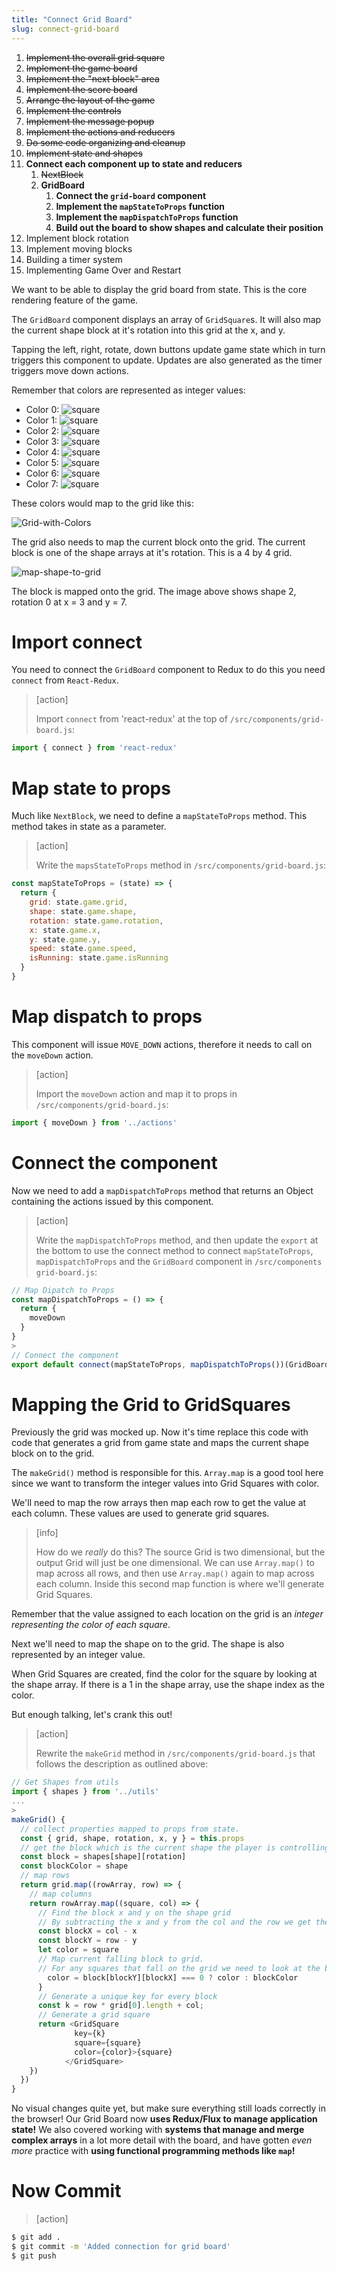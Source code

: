 ```yaml
---
title: "Connect Grid Board"
slug: connect-grid-board
---
```


1. ~~Implement the overall grid square~~
1. ~~Implement the game board~~
1. ~~Implement the "next block" area~~
1. ~~Implement the score board~~
1. ~~Arrange the layout of the game~~
1. ~~Implement the controls~~
1. ~~Implement the message popup~~
1. ~~Implement the actions and reducers~~
1. ~~Do some code organizing and cleanup~~
1. ~~Implement state and shapes~~
1. **Connect each component up to state and reducers**
    1. ~~NextBlock~~
    1. **GridBoard**
        1. **Connect the `grid-board` component**
        1. **Implement the `mapStateToProps` function**
        1. **Implement the `mapDispatchToProps` function**
        1. **Build out the board to show shapes and calculate their position**
1. Implement block rotation
1. Implement moving blocks
1. Building a timer system
1. Implementing Game Over and Restart

We want to be able to display the grid board from state. This is the core rendering feature of the game.

The `GridBoard` component displays an array of `GridSquare`s.
It will also map the current shape block at it's rotation into
this grid at the x, and y.

Tapping the left, right, rotate, down buttons update game state
which in turn triggers this component to update. Updates are
also generated as the timer triggers move down actions.

Remember that colors are represented as integer values:

- Color 0: ![square](assets/square-0.png)
- Color 1: ![square](assets/square-1.png)
- Color 2: ![square](assets/square-2.png)
- Color 3: ![square](assets/square-3.png)
- Color 4: ![square](assets/square-4.png)
- Color 5: ![square](assets/square-5.png)
- Color 6: ![square](assets/square-6.png)
- Color 7: ![square](assets/square-7.png)

These colors would map to the grid like this:

![Grid-with-Colors](assets/Grid-with-Colors.png)

The grid also needs to map the current block onto the
grid. The current block is one of the shape arrays at
it's rotation. This is a 4 by 4 grid.

![map-shape-to-grid](assets/map-shape-to-grid.png)

The block is mapped onto the grid. The image above
shows shape 2, rotation 0 at x = 3 and y = 7.

# Import connect

You need to connect the `GridBoard` component to Redux to do this you
need `connect` from `React-Redux`.

> [action]
>
> Import `connect` from 'react-redux' at the top of `/src/components/grid-board.js`:
>
```js
import { connect } from 'react-redux'
```

# Map state to props

Much like `NextBlock`, we need to define a `mapStateToProps` method. This method takes in state as a parameter.

> [action]
>
> Write the `mapsStateToProps` method in `/src/components/grid-board.js`:
>
```js
const mapStateToProps = (state) => {
  return {
    grid: state.game.grid,
    shape: state.game.shape,
    rotation: state.game.rotation,
    x: state.game.x,
    y: state.game.y,
    speed: state.game.speed,
    isRunning: state.game.isRunning
  }
}
```

# Map dispatch to props

This component will issue `MOVE_DOWN` actions, therefore it needs to call
on the `moveDown` action.

> [action]
>
> Import the `moveDown` action and map it to props in `/src/components/grid-board.js`:
>
```js
import { moveDown } from '../actions'
```

# Connect the component

Now we need to add a `mapDispatchToProps` method that returns an Object containing the actions issued by this component.

> [action]
>
> Write the `mapDispatchToProps` method, and then update the `export` at the bottom to use the connect method to connect `mapStateToProps`, `mapDispatchToProps` and the `GridBoard` component in `/src/components grid-board.js`:
>
```js
// Map Dipatch to Props
const mapDispatchToProps = () => {
  return {
    moveDown
  }
}
>
// Connect the component
export default connect(mapStateToProps, mapDispatchToProps())(GridBoard)
```

# Mapping the Grid to GridSquares

Previously the grid was mocked up. Now it's time replace
this code with code that generates a grid from game state
and maps the current shape block on to the grid.

The `makeGrid()` method is responsible for this.
`Array.map` is a good tool here since we want to
transform the integer values into Grid Squares with
color.

We'll need to map the row arrays then map each row to get the value at each column. These values are used to generate grid squares.

> [info]
>
> How do we _really_ do this? The source Grid is two dimensional, but the output Grid will just be one dimensional. We can use `Array.map()` to map across all rows, and then use `Array.map()` again to map across each column. Inside this second map function is where we'll generate Grid Squares.

Remember that the value assigned to each location on the grid is an _integer representing the color of each square_.

Next we'll need to map the shape on to the grid. The
shape is also represented by an integer value.

When Grid Squares are created, find the color for the
square by looking at the shape array. If there is a 1
in the shape array, use the shape index as the color.

But enough talking, let's crank this out!

> [action]
>
> Rewrite the `makeGrid` method in `/src/components/grid-board.js` that follows the description as outlined above:
>
```JavaScript
// Get Shapes from utils
import { shapes } from '../utils'
...
>
makeGrid() {
  // collect properties mapped to props from state.
  const { grid, shape, rotation, x, y } = this.props
  // get the block which is the current shape the player is controlling
  const block = shapes[shape][rotation]
  const blockColor = shape
  // map rows
  return grid.map((rowArray, row) => {
    // map columns
    return rowArray.map((square, col) => {
      // Find the block x and y on the shape grid
      // By subtracting the x and y from the col and the row we get the position of the upper left corner of the block array as if it was superimposed over the main grid
      const blockX = col - x
      const blockY = row - y
      let color = square
      // Map current falling block to grid.
      // For any squares that fall on the grid we need to look at the block array and see if there is a 1 in this case we use the block color. if (blockX >= 0 && blockX < block.length && blockY >= 0 && blockY < block.length) {
        color = block[blockY][blockX] === 0 ? color : blockColor
      }
      // Generate a unique key for every block
      const k = row * grid[0].length + col;
      // Generate a grid square
      return <GridSquare
              key={k}
              square={square}
              color={color}>{square}
            </GridSquare>
    })
  })
}
```

No visual changes quite yet, but make sure everything still loads correctly in the browser! Our Grid Board now **uses Redux/Flux to manage application state!** We also covered working with **systems that manage and merge complex arrays** in a lot more detail with the board, and have gotten _even more_ practice with **using functional programming methods like `map`!**

# Now Commit

>[action]
>
```bash
$ git add .
$ git commit -m 'Added connection for grid board'
$ git push
```
